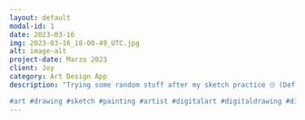 ```yaml
---
layout: default
modal-id: 1
date: 2023-03-16
img: 2023-03-16_18-00-49_UTC.jpg
alt: image-alt
project-date: Marzo 2023
client: Joy
category: Art Design App
description: "Trying some random stuff after my sketch practice 🙄 (Definitely, the sketch is much better than the digital one)

#art #drawing #sketch #painting #artist #digitalart #digitaldrawing #digitalpainting #digitalartist #pencildrawing #traditionaldrawing #portrait #portraitdrawing #cuteguy #illustration #artistsoninstagram #skin #pencilsketch"
---
```

